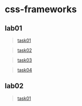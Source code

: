 # css-frameworks
## lab01
> <a href="https://mahmoud-elbasiony.github.io/css-frameworks/lab01/task01.html"> task01</a>

> <a href="https://mahmoud-elbasiony.github.io/css-frameworks/lab01/task02.html"> task02</a>

> <a href="https://mahmoud-elbasiony.github.io/css-frameworks/lab01/task03.html"> task03</a>

> <a href="https://mahmoud-elbasiony.github.io/css-frameworks/lab01/task04.html"> task04</a>

## lab02

> <a href="https://mahmoud-elbasiony.github.io/css-frameworks/lab02/template/MarkUp.html"> task01</a>

